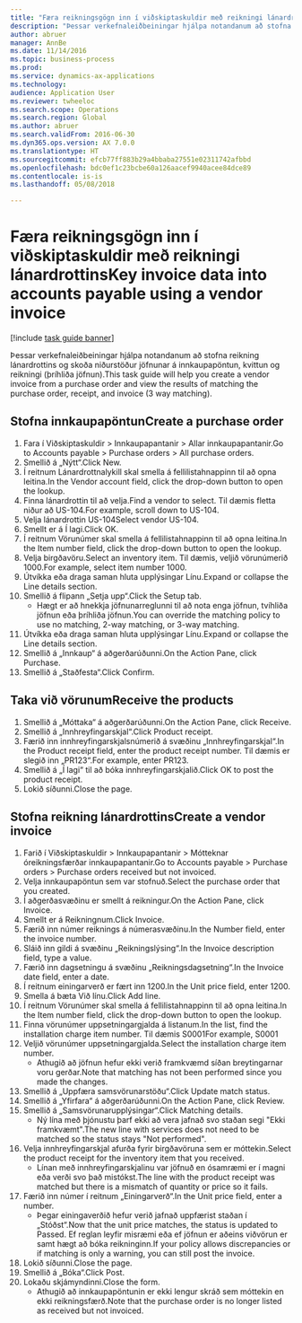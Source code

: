 ```yaml
--- 
title: "Færa reikningsgögn inn í viðskiptaskuldir með reikningi lánardrottins"
description: "Þessar verkefnaleiðbeiningar hjálpa notandanum að stofna reikning lánardrottins og skoða niðurstöður jöfnunar á innkaupapöntun, kvittun og reikningi (þríhliða jöfnun)."
author: abruer
manager: AnnBe
ms.date: 11/14/2016
ms.topic: business-process
ms.prod: 
ms.service: dynamics-ax-applications
ms.technology: 
audience: Application User
ms.reviewer: twheeloc
ms.search.scope: Operations
ms.search.region: Global
ms.author: abruer
ms.search.validFrom: 2016-06-30
ms.dyn365.ops.version: AX 7.0.0
ms.translationtype: HT
ms.sourcegitcommit: efcb77ff883b29a4bbaba27551e02311742afbbd
ms.openlocfilehash: bdc0ef1c23bcbe60a126aacef9940acee84dce89
ms.contentlocale: is-is
ms.lasthandoff: 05/08/2018

---
```

# <a name="key-invoice-data-into-accounts-payable-using-a-vendor-invoice"></a><span data-ttu-id="6a241-103">Færa reikningsgögn inn í viðskiptaskuldir með reikningi lánardrottins</span><span class="sxs-lookup"><span data-stu-id="6a241-103">Key invoice data into accounts payable using a vendor invoice</span></span>

[!include [task guide banner](../../includes/task-guide-banner.md)]

<span data-ttu-id="6a241-104">Þessar verkefnaleiðbeiningar hjálpa notandanum að stofna reikning lánardrottins og skoða niðurstöður jöfnunar á innkaupapöntun, kvittun og reikningi (þríhliða jöfnun).</span><span class="sxs-lookup"><span data-stu-id="6a241-104">This task guide will help you create a vendor invoice from a purchase order and view the results of matching the purchase order, receipt, and invoice (3 way matching).</span></span>


## <a name="create-a-purchase-order"></a><span data-ttu-id="6a241-105">Stofna innkaupapöntun</span><span class="sxs-lookup"><span data-stu-id="6a241-105">Create a purchase order</span></span>
1. <span data-ttu-id="6a241-106">Fara í Viðskiptaskuldir > Innkaupapantanir > Allar innkaupapantanir.</span><span class="sxs-lookup"><span data-stu-id="6a241-106">Go to Accounts payable > Purchase orders > All purchase orders.</span></span>
2. <span data-ttu-id="6a241-107">Smellið á „Nýtt“.</span><span class="sxs-lookup"><span data-stu-id="6a241-107">Click New.</span></span>
3. <span data-ttu-id="6a241-108">Í reitnum Lánardrottnalykill skal smella á fellilistahnappinn til að opna leitina.</span><span class="sxs-lookup"><span data-stu-id="6a241-108">In the Vendor account field, click the drop-down button to open the lookup.</span></span>
4. <span data-ttu-id="6a241-109">Finna lánardrottin til að velja.</span><span class="sxs-lookup"><span data-stu-id="6a241-109">Find a vendor to select.</span></span> <span data-ttu-id="6a241-110">Til dæmis fletta niður að US-104.</span><span class="sxs-lookup"><span data-stu-id="6a241-110">For example, scroll down to US-104.</span></span>
5. <span data-ttu-id="6a241-111">Velja lánardrottin US-104</span><span class="sxs-lookup"><span data-stu-id="6a241-111">Select vendor US-104.</span></span>
6. <span data-ttu-id="6a241-112">Smellt er á Í lagi.</span><span class="sxs-lookup"><span data-stu-id="6a241-112">Click OK.</span></span>
7. <span data-ttu-id="6a241-113">Í reitnum Vörunúmer skal smella á fellilistahnappinn til að opna leitina.</span><span class="sxs-lookup"><span data-stu-id="6a241-113">In the Item number field, click the drop-down button to open the lookup.</span></span>
8. <span data-ttu-id="6a241-114">Velja birgðavöru.</span><span class="sxs-lookup"><span data-stu-id="6a241-114">Select an inventory item.</span></span> <span data-ttu-id="6a241-115">Til dæmis, veljið vörunúmerið 1000.</span><span class="sxs-lookup"><span data-stu-id="6a241-115">For example, select item number 1000.</span></span>
9. <span data-ttu-id="6a241-116">Útvíkka eða draga saman hluta upplýsingar Línu.</span><span class="sxs-lookup"><span data-stu-id="6a241-116">Expand or collapse the Line details section.</span></span>
10. <span data-ttu-id="6a241-117">Smellið á flipann „Setja upp“.</span><span class="sxs-lookup"><span data-stu-id="6a241-117">Click the Setup tab.</span></span>
    * <span data-ttu-id="6a241-118">Hægt er að hnekkja jöfnunarreglunni til að nota enga jöfnun, tvíhliða jöfnun eða þríhliða jöfnun.</span><span class="sxs-lookup"><span data-stu-id="6a241-118">You can override the matching policy to use no matching, 2-way matching, or 3-way matching.</span></span>  
11. <span data-ttu-id="6a241-119">Útvíkka eða draga saman hluta upplýsingar Línu.</span><span class="sxs-lookup"><span data-stu-id="6a241-119">Expand or collapse the Line details section.</span></span>
12. <span data-ttu-id="6a241-120">Smellið á „Innkaup“ á aðgerðarúðunni.</span><span class="sxs-lookup"><span data-stu-id="6a241-120">On the Action Pane, click Purchase.</span></span>
13. <span data-ttu-id="6a241-121">Smellið á „Staðfesta“.</span><span class="sxs-lookup"><span data-stu-id="6a241-121">Click Confirm.</span></span>

## <a name="receive-the-products"></a><span data-ttu-id="6a241-122">Taka við vörunum</span><span class="sxs-lookup"><span data-stu-id="6a241-122">Receive the products</span></span>
1. <span data-ttu-id="6a241-123">Smellið á „Móttaka“ á aðgerðarúðunni.</span><span class="sxs-lookup"><span data-stu-id="6a241-123">On the Action Pane, click Receive.</span></span>
2. <span data-ttu-id="6a241-124">Smellið á „Innhreyfingarskjal“.</span><span class="sxs-lookup"><span data-stu-id="6a241-124">Click Product receipt.</span></span>
3. <span data-ttu-id="6a241-125">Færið inn innhreyfingarskjalsnúmerið á svæðinu „Innhreyfingarskjal“.</span><span class="sxs-lookup"><span data-stu-id="6a241-125">In the Product receipt field, enter the product receipt number.</span></span> <span data-ttu-id="6a241-126">Til dæmis er slegið inn „PR123“.</span><span class="sxs-lookup"><span data-stu-id="6a241-126">For example, enter PR123.</span></span>
4. <span data-ttu-id="6a241-127">Smellið á „Í lagi“ til að bóka innhreyfingarskjalið.</span><span class="sxs-lookup"><span data-stu-id="6a241-127">Click OK to post the product receipt.</span></span>
5. <span data-ttu-id="6a241-128">Lokið síðunni.</span><span class="sxs-lookup"><span data-stu-id="6a241-128">Close the page.</span></span>

## <a name="create-a-vendor-invoice"></a><span data-ttu-id="6a241-129">Stofna reikning lánardrottins</span><span class="sxs-lookup"><span data-stu-id="6a241-129">Create a vendor invoice</span></span>
1. <span data-ttu-id="6a241-130">Farið í Viðskiptaskuldir > Innkaupapantanir > Mótteknar óreikningsfærðar innkaupapantanir.</span><span class="sxs-lookup"><span data-stu-id="6a241-130">Go to Accounts payable > Purchase orders > Purchase orders received but not invoiced.</span></span>
2. <span data-ttu-id="6a241-131">Velja innkaupapöntun sem var stofnuð.</span><span class="sxs-lookup"><span data-stu-id="6a241-131">Select the purchase order that you created.</span></span>
3. <span data-ttu-id="6a241-132">Í aðgerðasvæðinu er smellt á reikningur.</span><span class="sxs-lookup"><span data-stu-id="6a241-132">On the Action Pane, click Invoice.</span></span>
4. <span data-ttu-id="6a241-133">Smellt er á Reikningnum.</span><span class="sxs-lookup"><span data-stu-id="6a241-133">Click Invoice.</span></span>
5. <span data-ttu-id="6a241-134">Færið inn númer reiknings á númerasvæðinu.</span><span class="sxs-lookup"><span data-stu-id="6a241-134">In the Number field, enter the invoice number.</span></span>
6. <span data-ttu-id="6a241-135">Sláið inn gildi á svæðinu „Reikningslýsing“.</span><span class="sxs-lookup"><span data-stu-id="6a241-135">In the Invoice description field, type a value.</span></span>
7. <span data-ttu-id="6a241-136">Færið inn dagsetningu á svæðinu „Reikningsdagsetning“.</span><span class="sxs-lookup"><span data-stu-id="6a241-136">In the Invoice date field, enter a date.</span></span>
8. <span data-ttu-id="6a241-137">Í reitnum einingarverð er fært inn 1200.</span><span class="sxs-lookup"><span data-stu-id="6a241-137">In the Unit price field, enter 1200.</span></span>
9. <span data-ttu-id="6a241-138">Smella á bæta Við línu.</span><span class="sxs-lookup"><span data-stu-id="6a241-138">Click Add line.</span></span>
10. <span data-ttu-id="6a241-139">Í reitnum Vörunúmer skal smella á fellilistahnappinn til að opna leitina.</span><span class="sxs-lookup"><span data-stu-id="6a241-139">In the Item number field, click the drop-down button to open the lookup.</span></span>
11. <span data-ttu-id="6a241-140">Finna vörunúmer uppsetningargjalda á listanum.</span><span class="sxs-lookup"><span data-stu-id="6a241-140">In the list, find the installation charge item number.</span></span> <span data-ttu-id="6a241-141">Til dæmis S0001</span><span class="sxs-lookup"><span data-stu-id="6a241-141">For example, S0001</span></span>
12. <span data-ttu-id="6a241-142">Veljið vörunúmer uppsetningargjalda.</span><span class="sxs-lookup"><span data-stu-id="6a241-142">Select the installation charge item number.</span></span>
    * <span data-ttu-id="6a241-143">Athugið að jöfnun hefur ekki verið framkvæmd síðan breytingarnar voru gerðar.</span><span class="sxs-lookup"><span data-stu-id="6a241-143">Note that matching has not been performed since you made the changes.</span></span>  
13. <span data-ttu-id="6a241-144">Smellið á „Uppfæra samsvörunarstöðu“.</span><span class="sxs-lookup"><span data-stu-id="6a241-144">Click Update match status.</span></span>
14. <span data-ttu-id="6a241-145">Smellið á „Yfirfara“ á aðgerðarúðunni.</span><span class="sxs-lookup"><span data-stu-id="6a241-145">On the Action Pane, click Review.</span></span>
15. <span data-ttu-id="6a241-146">Smellið á „Samsvörunarupplýsingar“.</span><span class="sxs-lookup"><span data-stu-id="6a241-146">Click Matching details.</span></span>
    * <span data-ttu-id="6a241-147">Ný lína með þjónustu þarf ekki að vera jafnað svo staðan segi "Ekki framkvæmt".</span><span class="sxs-lookup"><span data-stu-id="6a241-147">The new line with services does not need to be matched so the status stays "Not performed".</span></span>  
16. <span data-ttu-id="6a241-148">Velja innhreyfingarskjal afurða fyrir birgðavöruna sem er móttekin.</span><span class="sxs-lookup"><span data-stu-id="6a241-148">Select the product receipt for the inventory item that you received.</span></span>
    * <span data-ttu-id="6a241-149">Línan með innhreyfingarskjalinu var jöfnuð en ósamræmi er í magni eða verði svo það mistókst.</span><span class="sxs-lookup"><span data-stu-id="6a241-149">The line with the product receipt was matched but there is a mismatch of quantity or price so it fails.</span></span>  
17. <span data-ttu-id="6a241-150">Færið inn númer í reitnum „Einingarverð“.</span><span class="sxs-lookup"><span data-stu-id="6a241-150">In the Unit price field, enter a number.</span></span>
    * <span data-ttu-id="6a241-151">Þegar einingaverðið hefur verið jafnað uppfærist staðan í „Stóðst“.</span><span class="sxs-lookup"><span data-stu-id="6a241-151">Now that the unit price matches, the status is updated to Passed.</span></span> <span data-ttu-id="6a241-152">Ef reglan leyfir misræmi eða ef jöfnun er aðeins viðvörun er samt hægt að bóka reikninginn.</span><span class="sxs-lookup"><span data-stu-id="6a241-152">If your policy allows discrepancies or if matching is only a warning, you can still post the invoice.</span></span>  
18. <span data-ttu-id="6a241-153">Lokið síðunni.</span><span class="sxs-lookup"><span data-stu-id="6a241-153">Close the page.</span></span>
19. <span data-ttu-id="6a241-154">Smellið á „Bóka“.</span><span class="sxs-lookup"><span data-stu-id="6a241-154">Click Post.</span></span>
20. <span data-ttu-id="6a241-155">Lokaðu skjámyndinni.</span><span class="sxs-lookup"><span data-stu-id="6a241-155">Close the form.</span></span>
    * <span data-ttu-id="6a241-156">Athugið að innkaupapöntunin er ekki lengur skráð sem móttekin en ekki reikningsfærð.</span><span class="sxs-lookup"><span data-stu-id="6a241-156">Note that the purchase order is no longer listed as received but not invoiced.</span></span>  


